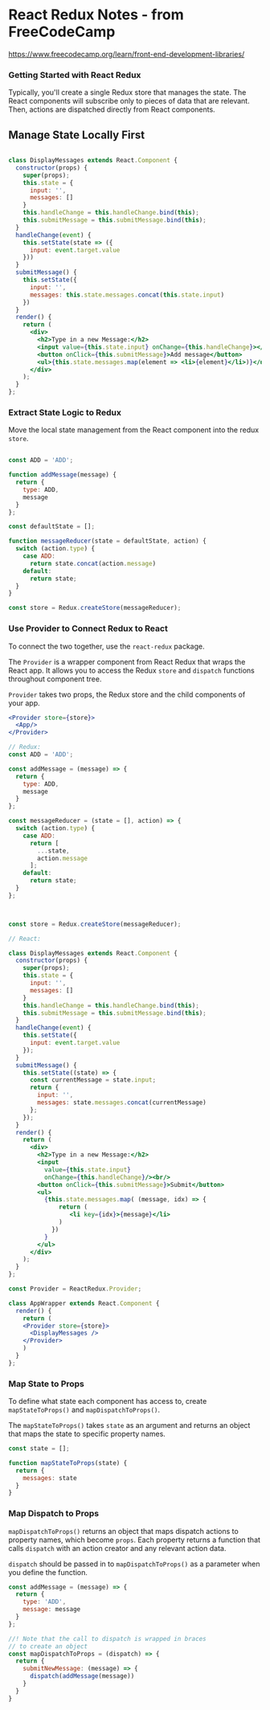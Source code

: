 # React Redux Notes - from FreeCodeCamp
https://www.freecodecamp.org/learn/front-end-development-libraries/

### Getting Started with React Redux

Typically, you'll create a single Redux store that manages the state. The React components will subscribe only to pieces of data that are relevant. Then, actions are dispatched directly from React components.

## Manage State Locally First

```jsx

class DisplayMessages extends React.Component {
  constructor(props) {
    super(props);
    this.state = {
      input: '',
      messages: []
    }
    this.handleChange = this.handleChange.bind(this);
    this.submitMessage = this.submitMessage.bind(this);
  }
  handleChange(event) {
    this.setState(state => ({
      input: event.target.value
    }))
  }
  submitMessage() {
    this.setState({
      input: '',
      messages: this.state.messages.concat(this.state.input)
    })
  }
  render() {
    return (
      <div>
        <h2>Type in a new Message:</h2>
        <input value={this.state.input} onChange={this.handleChange}></input>
        <button onClick={this.submitMessage}>Add message</button>
        <ul>{this.state.messages.map(element => <li>{element}</li>)}</ul>
      </div>
    );
  }
};
```

### Extract State Logic to Redux

Move the local state management from the React component into the redux `store`. 

```jsx

const ADD = 'ADD';

function addMessage(message) {
  return {
    type: ADD,
    message
  }
};

const defaultState = [];

function messageReducer(state = defaultState, action) {
  switch (action.type) {
    case ADD:
      return state.concat(action.message)
    default:
      return state;
  }
}

const store = Redux.createStore(messageReducer);
```

### Use Provider to Connect Redux to React

To connect the two together, use the `react-redux` package.

The `Provider` is a wrapper component from React Redux that wraps the React app. It allows you to access the Redux `store` and `dispatch` functions throughout component tree.

`Provider` takes two props, the Redux store and the child components of your app.

```jsx
<Provider store={store}>
  <App/>
</Provider>
```

```jsx
// Redux:
const ADD = 'ADD';

const addMessage = (message) => {
  return {
    type: ADD,
    message
  }
};

const messageReducer = (state = [], action) => {
  switch (action.type) {
    case ADD:
      return [
        ...state,
        action.message
      ];
    default:
      return state;
  }
};



const store = Redux.createStore(messageReducer);

// React:

class DisplayMessages extends React.Component {
  constructor(props) {
    super(props);
    this.state = {
      input: '',
      messages: []
    }
    this.handleChange = this.handleChange.bind(this);
    this.submitMessage = this.submitMessage.bind(this);
  }
  handleChange(event) {
    this.setState({
      input: event.target.value
    });
  }
  submitMessage() {  
    this.setState((state) => {
      const currentMessage = state.input;
      return {
        input: '',
        messages: state.messages.concat(currentMessage)
      };
    });
  }
  render() {
    return (
      <div>
        <h2>Type in a new Message:</h2>
        <input
          value={this.state.input}
          onChange={this.handleChange}/><br/>
        <button onClick={this.submitMessage}>Submit</button>
        <ul>
          {this.state.messages.map( (message, idx) => {
              return (
                 <li key={idx}>{message}</li>
              )
            })
          }
        </ul>
      </div>
    );
  }
};

const Provider = ReactRedux.Provider;

class AppWrapper extends React.Component {
  render() {
    return (
    <Provider store={store}>
      <DisplayMessages />
    </Provider>
    )
  }
};
```

### Map State to Props

To define what state each component has access to, create `mapStateToProps()` and `mapDispatchToProps()`.

The `mapStateToProps()` takes `state` as an argument and returns an object that maps the state to specific property names.

```jsx
const state = [];

function mapStateToProps(state) {
  return {
    messages: state
  }
}
```

### Map Dispatch to Props

`mapDispatchToProps()` returns an object that maps dispatch actions to property names, which become `props`. Each property returns a function that calls `dispatch` with an action creator and any relevant action data. 

`dispatch` should be passed in to `mapDispatchToProps()` as a parameter when you define the function.

```jsx
const addMessage = (message) => {
  return {
    type: 'ADD',
    message: message
  }
};

//! Note that the call to dispatch is wrapped in braces
// to create an object
const mapDispatchToProps = (dispatch) => {
  return {
    submitNewMessage: (message) => {
      dispatch(addMessage(message))
    }
  }
}
```